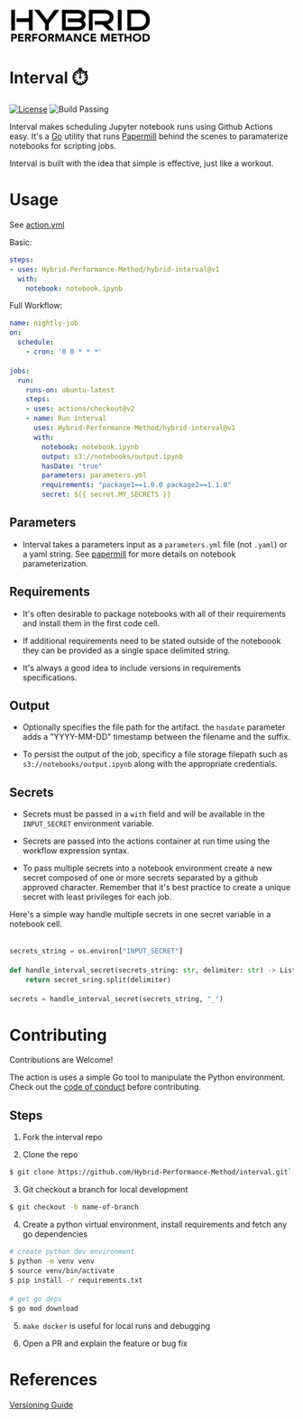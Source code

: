 ![HYBRID LOGO](/images/hybrid.png)
# Interval ⏱️

[![License](https://img.shields.io/badge/License-Apache%202.0-blue.svg)](https://opensource.org/licenses/Apache-2.0)
![Build Passing](https://github.com/Hybrid-Performance-Method/interval/workflows/build/badge.svg)

Interval makes scheduling Jupyter notebook runs using Github Actions easy. It's a [Go](https://golang.org/) utility that runs [Papermill](https://github.com/nteract/papermill) behind the scenes to paramaterize notebooks for scripting jobs.

Interval is built with the idea that simple is effective, just like a workout.

# Usage
See [action.yml](action.yml)

Basic:  

```yaml
steps:
- uses: Hybrid-Performance-Method/hybrid-interval@v1
  with:
    notebook: notebook.ipynb
```

Full Workflow:

```yaml
name: nightly-job
on:
  schedule:
    - cron: '0 0 * * *'

jobs:
  run:
    runs-on: ubuntu-latest
    steps:
    - uses: actions/checkout@v2
    - name: Run interval
      uses: Hybrid-Performance-Method/hybrid-interval@v1
      with:
        notebook: notebook.ipynb
        output: s3://notebooks/output.ipynb
        hasDate: "true"
        parameters: parameters.yml
        requirements: "package1==1.0.0 package2==1.1.0"
        secret: ${{ secret.MY_SECRETS }}
```

## Parameters

- Interval takes a parameters input as a `parameters.yml` file (not `.yaml`) or a yaml string. See [papermill](https://github.com/nteract/papermill) for more details on notebook parameterization.

## Requirements

- It's often desirable to package notebooks with all of their requirements and install them in the first code cell.

- If additional requirements need to be stated outside of the noteboook they can be provided as a single space delimited string. 

- It's always a good idea to include versions in requirements specifications.

## Output

- Optionally specifies the file path for the artifact. the `hasdate` parameter adds a "YYYY-MM-DD" timestamp between the filename and the suffix.  

- To persist the output of the job, specificy a file storage filepath such as `s3://notebooks/output.ipynb` along with the appropriate credentials. 

## Secrets

- Secrets must be passed in a `with` field and will be available in the `INPUT_SECRET` environment variable. 

- Secrets are passed into the actions container at run time using the workflow expression syntax.

- To pass multiple secrets into a notebook environment create a new secret composed of one or more secrets separated by a github approved character. 
Remember that it's best practice to create a unique secret with least privileges for each job.

Here's a simple way handle multiple secrets in one secret variable in a notebook cell.

```python

secrets_string = os.environ["INPUT_SECRET"]

def handle_interval_secret(secrets_string: str, delimiter: str) -> List[str]:
    return secret_sring.split(delimiter)
  
secrets = handle_interval_secret(secrets_string, "_")
```

# Contributing

Contributions are Welcome!

The action is uses a simple Go tool to manipulate the Python environment. Check out the [code of conduct](CONDUCT) before contributing.

## Steps

1. Fork the interval repo

2.  Clone the repo

``` bash
$ git clone https://github.com/Hybrid-Performance-Method/interval.git`
```

3. Git checkout a branch for local development 

```bash
$ git checkout -b name-of-branch
```

4. Create a python virtual environment, install requirements and fetch any go dependencies

```bash
# create python dev environment
$ python -m venv venv
$ source venv/bin/activate
$ pip install -r requirements.txt

# get go deps
$ go mod download
```

5. `make docker` is useful for local runs and debugging

6. Open a PR and explain the feature or bug fix

# References
[Versioning Guide](https://github.com/actions/toolkit/blob/master/docs/action-versioning.md)
